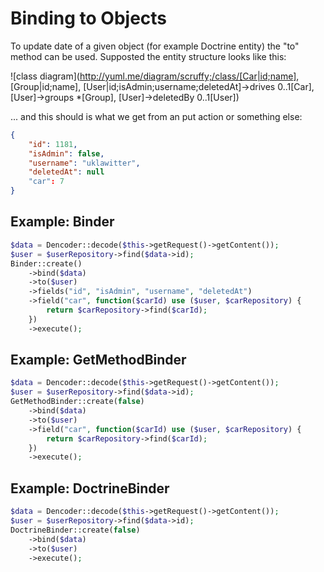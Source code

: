 Binding to Objects
==================

To update date of a given object (for example Doctrine entity) the "to" method can be used.
Supposted the entity structure looks like this:

![class diagram](http://yuml.me/diagram/scruffy;/class/[Car|id;name], [Group|id;name], [User|id;isAdmin;username;deletedAt]->drives 0..1[Car], [User]->groups *[Group], [User]->deletedBy 0..1[User])

... and this should is what we get from an put action or something else:

```json
{
    "id": 1181,
    "isAdmin": false,
    "username": "uklawitter",
    "deletedAt": null
    "car": 7
}
```

Example: Binder
-------------------

```php
$data = Dencoder::decode($this->getRequest()->getContent());
$user = $userRepository->find($data->id);
Binder::create()
    ->bind($data)
    ->to($user)
    ->fields("id", "isAdmin", "username", "deletedAt")
    ->field("car", function($carId) use ($user, $carRepository) {
        return $carRepository->find($carId);
    })
    ->execute();
```

Example: GetMethodBinder
----------------------------

```php
$data = Dencoder::decode($this->getRequest()->getContent());
$user = $userRepository->find($data->id);
GetMethodBinder::create(false)
    ->bind($data)
    ->to($user)
    ->field("car", function($carId) use ($user, $carRepository) {
        return $carRepository->find($carId);
    })
    ->execute();
```

Example: DoctrineBinder
---------------------------

```php
$data = Dencoder::decode($this->getRequest()->getContent());
$user = $userRepository->find($data->id);
DoctrineBinder::create(false)
    ->bind($data)
    ->to($user)
    ->execute();
```